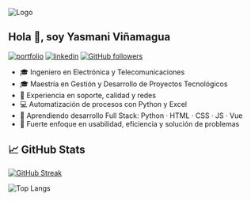 ![Logo](https://images.spr.so/cdn-cgi/imagedelivery/j42No7y-dcokJuNgXeA0ig/62397177-5bd7-41d3-bdde-58cbe8fdde60/Banner_linkedin/w=1920,quality=90,fit=scale-down)



## Hola 👋, soy Yasmani Viñamagua

[![portfolio](https://img.shields.io/badge/my_portfolio-000?style=for-the-badge&logo=ko-fi&logoColor=white)](https://yasmanivinamagua.super.site/)
[![linkedin](https://img.shields.io/badge/linkedin-0A66C2?style=for-the-badge&logo=linkedin&logoColor=white)](https://www.linkedin.com/in/yasmani-viñamagua/)
[![GitHub followers](https://img.shields.io/github/followers/Yasmani-Vinamagua?label=Follow&style=social)](https://twitter.com/)



- 🎓 Ingeniero en Electrónica y Telecomunicaciones
- 🎓 Maestría en Gestión y Desarrollo de Proyectos Tecnológicos
- 🧰 Experiencia en soporte, calidad y redes
- 💻 Automatización de procesos con Python y Excel
- 🌱 Aprendiendo desarrollo Full Stack: Python · HTML · CSS · JS · Vue
- 🎯 Fuerte enfoque en usabilidad, eficiencia y solución de problemas

## 📈 GitHub Stats

[![GitHub Streak](https://github-readme-streak-stats.herokuapp.com?user=Yasmani-Vinamagua)](https://git.io/streak-stats)

![Top Langs](https://github-readme-stats.vercel.app/api/top-langs/?username=Yasmani-Vinamagua&layout=compact)
